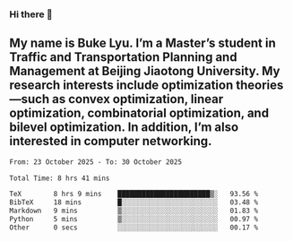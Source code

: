 ### Hi there 👋
## My name is Buke Lyu. I’m a Master’s student in Traffic and Transportation Planning and Management at Beijing Jiaotong University. My research interests include optimization theories—such as convex optimization, linear optimization, combinatorial optimization, and bilevel optimization. In addition, I’m also interested in computer networking.
<!--START_SECTION:waka-->

```txt
From: 23 October 2025 - To: 30 October 2025

Total Time: 8 hrs 41 mins

TeX        8 hrs 9 mins    ███████████████████████▒░   93.56 %
BibTeX     18 mins         █░░░░░░░░░░░░░░░░░░░░░░░░   03.48 %
Markdown   9 mins          ▒░░░░░░░░░░░░░░░░░░░░░░░░   01.83 %
Python     5 mins          ▒░░░░░░░░░░░░░░░░░░░░░░░░   00.97 %
Other      0 secs          ░░░░░░░░░░░░░░░░░░░░░░░░░   00.17 %
```

<!--END_SECTION:waka-->
<!--
**Bookervsky/Bookervsky** is a ✨ _special_ ✨ repository because its `README.md` (this file) appears on your GitHub profile.

Here are some ideas to get you started:

- 🔭 I’m currently working on ...
- 🌱 I’m currently learning ...
- 👯 I’m looking to collaborate on ...
- 🤔 I’m looking for help with ...
- 💬 Ask me about ...
- 📫 How to reach me: ...
- 😄 Pronouns: ...
- ⚡ Fun fact: ...
-->
